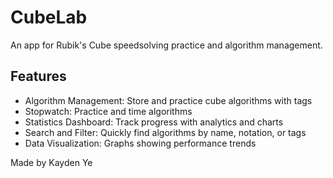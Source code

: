 # CubeLab

An app for Rubik's Cube speedsolving practice and algorithm management.

## Features

-   Algorithm Management: Store and practice cube algorithms with tags
-   Stopwatch: Practice and time algorithms
-   Statistics Dashboard: Track progress with analytics and charts
-   Search and Filter: Quickly find algorithms by name, notation, or tags
-   Data Visualization: Graphs showing performance trends

Made by Kayden Ye
